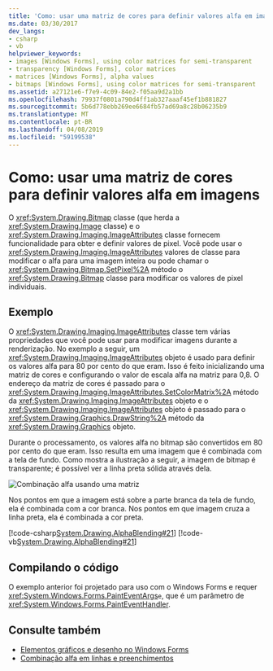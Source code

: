 ```yaml
---
title: 'Como: usar uma matriz de cores para definir valores alfa em imagens'
ms.date: 03/30/2017
dev_langs:
- csharp
- vb
helpviewer_keywords:
- images [Windows Forms], using color matrices for semi-transparent
- transparency [Windows Forms], color matrices
- matrices [Windows Forms], alpha values
- bitmaps [Windows Forms], using color matrices for semi-transparent
ms.assetid: a27121e6-f7e9-4c09-84e2-f05aa9d2a1bb
ms.openlocfilehash: 79937f0801a790d4ff1ab327aaaf45ef1b881827
ms.sourcegitcommit: 5b6d778ebb269ee6684fb57ad69a8c28b06235b9
ms.translationtype: MT
ms.contentlocale: pt-BR
ms.lasthandoff: 04/08/2019
ms.locfileid: "59199538"
---
```

# <a name="how-to-use-a-color-matrix-to-set-alpha-values-in-images"></a>Como: usar uma matriz de cores para definir valores alfa em imagens
O <xref:System.Drawing.Bitmap> classe (que herda a <xref:System.Drawing.Image> classe) e o <xref:System.Drawing.Imaging.ImageAttributes> classe fornecem funcionalidade para obter e definir valores de pixel. Você pode usar o <xref:System.Drawing.Imaging.ImageAttributes> valores de classe para modificar o alfa para uma imagem inteira ou pode chamar o <xref:System.Drawing.Bitmap.SetPixel%2A> método o <xref:System.Drawing.Bitmap> classe para modificar os valores de pixel individuais.  
  
## <a name="example"></a>Exemplo  
 O <xref:System.Drawing.Imaging.ImageAttributes> classe tem várias propriedades que você pode usar para modificar imagens durante a renderização. No exemplo a seguir, um <xref:System.Drawing.Imaging.ImageAttributes> objeto é usado para definir os valores alfa para 80 por cento do que eram. Isso é feito inicializando uma matriz de cores e configurando o valor de escala alfa na matriz para 0,8. O endereço da matriz de cores é passado para o <xref:System.Drawing.Imaging.ImageAttributes.SetColorMatrix%2A> método da <xref:System.Drawing.Imaging.ImageAttributes> objeto e o <xref:System.Drawing.Imaging.ImageAttributes> objeto é passado para o <xref:System.Drawing.Graphics.DrawString%2A> método da <xref:System.Drawing.Graphics> objeto.  
  
 Durante o processamento, os valores alfa no bitmap são convertidos em 80 por cento do que eram. Isso resulta em uma imagem que é combinada com a tela de fundo. Como mostra a ilustração a seguir, a imagem de bitmap é transparente; é possível ver a linha preta sólida através dela.  
  
 ![Combinação alfa usando uma matriz](./media/image2.png "image2")  
  
 Nos pontos em que a imagem está sobre a parte branca da tela de fundo, ela é combinada com a cor branca. Nos pontos em que imagem cruza a linha preta, ela é combinada a cor preta.  
  
 [!code-csharp[System.Drawing.AlphaBlending#21](~/samples/snippets/csharp/VS_Snippets_Winforms/System.Drawing.AlphaBlending/CS/Class1.cs#21)]
 [!code-vb[System.Drawing.AlphaBlending#21](~/samples/snippets/visualbasic/VS_Snippets_Winforms/System.Drawing.AlphaBlending/VB/Class1.vb#21)]  
  
## <a name="compiling-the-code"></a>Compilando o código  
 O exemplo anterior foi projetado para uso com o Windows Forms e requer <xref:System.Windows.Forms.PaintEventArgs>`e`, que é um parâmetro de <xref:System.Windows.Forms.PaintEventHandler>.  
  
## <a name="see-also"></a>Consulte também

- [Elementos gráficos e desenho no Windows Forms](graphics-and-drawing-in-windows-forms.md)
- [Combinação alfa em linhas e preenchimentos](alpha-blending-lines-and-fills.md)
